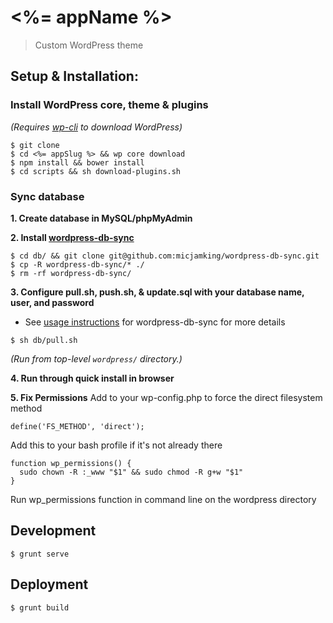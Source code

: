# <%= appName %>
> Custom WordPress theme

## Setup & Installation:

### Install WordPress core, theme & plugins
_(Requires [wp-cli](http://wp-cli.org/) to download WordPress)_
```
$ git clone
$ cd <%= appSlug %> && wp core download
$ npm install && bower install
$ cd scripts && sh download-plugins.sh
```

### Sync database

**1. Create database in MySQL/phpMyAdmin** 

**2. Install [wordpress-db-sync](https://github.com/micjamking/wordpress-db-sync)**
```
$ cd db/ && git clone git@github.com:micjamking/wordpress-db-sync.git
$ cp -R wordpress-db-sync/* ./
$ rm -rf wordpress-db-sync/
```
**3. Configure pull.sh, push.sh, & update.sql with your database name, user, and password**
- See [usage instructions](https://github.com/micjamking/wordpress-db-sync#usage) for wordpress-db-sync for more details
```
$ sh db/pull.sh
```
_(Run from top-level `wordpress/` directory.)_

**4. Run through quick install in browser**

**5. Fix Permissions**
Add to your wp-config.php to force the direct filesystem method
```
define('FS_METHOD', 'direct');
```
Add this to your bash profile if it's not already there
```
function wp_permissions() {
  sudo chown -R :_www "$1" && sudo chmod -R g+w "$1"
}
```
Run wp_permissions function in command line on the wordpress directory

## Development
```
$ grunt serve
```

## Deployment
```
$ grunt build
```